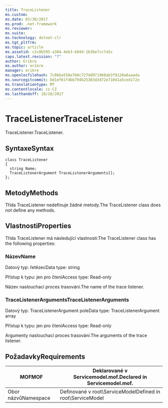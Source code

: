 ```yaml
---
title: TraceListener
ms.custom: 
ms.date: 03/30/2017
ms.prod: .net-framework
ms.reviewer: 
ms.suite: 
ms.technology: dotnet-clr
ms.tgt_pltfrm: 
ms.topic: article
ms.assetid: c2c0b595-a384-4eb3-b94d-1b3be7cc7a5c
caps.latest.revision: "7"
author: Erikre
ms.author: erikre
manager: erikre
ms.openlocfilehash: 7c0bba558a7b0c727dd971960ab3f9120a6aaada
ms.sourcegitcommit: bd1ef61f4bb794b25383d3d72e71041a5ced172e
ms.translationtype: MT
ms.contentlocale: cs-CZ
ms.lasthandoff: 10/18/2017
---
```

# <a name="tracelistener"></a><span data-ttu-id="dd29d-102">TraceListener</span><span class="sxs-lookup"><span data-stu-id="dd29d-102">TraceListener</span></span>
<span data-ttu-id="dd29d-103">TraceListener.</span><span class="sxs-lookup"><span data-stu-id="dd29d-103">TraceListener.</span></span>  
  
## <a name="syntax"></a><span data-ttu-id="dd29d-104">Syntaxe</span><span class="sxs-lookup"><span data-stu-id="dd29d-104">Syntax</span></span>  
  
```  
class TraceListener  
{  
  string Name;  
  TraceListenerArgument TraceListenerArguments[];  
};  
```  
  
## <a name="methods"></a><span data-ttu-id="dd29d-105">Metody</span><span class="sxs-lookup"><span data-stu-id="dd29d-105">Methods</span></span>  
 <span data-ttu-id="dd29d-106">Třída TraceListener nedefinuje žádné metody.</span><span class="sxs-lookup"><span data-stu-id="dd29d-106">The TraceListener class does not define any methods.</span></span>  
  
## <a name="properties"></a><span data-ttu-id="dd29d-107">Vlastnosti</span><span class="sxs-lookup"><span data-stu-id="dd29d-107">Properties</span></span>  
 <span data-ttu-id="dd29d-108">Třída TraceListener má následující vlastnosti:</span><span class="sxs-lookup"><span data-stu-id="dd29d-108">The TraceListener class has the following properties:</span></span>  
  
### <a name="name"></a><span data-ttu-id="dd29d-109">Název</span><span class="sxs-lookup"><span data-stu-id="dd29d-109">Name</span></span>  
 <span data-ttu-id="dd29d-110">Datový typ: řetězec</span><span class="sxs-lookup"><span data-stu-id="dd29d-110">Data type: string</span></span>  
  
 <span data-ttu-id="dd29d-111">Přístup k typu: jen pro čtení</span><span class="sxs-lookup"><span data-stu-id="dd29d-111">Access type: Read-only</span></span>  
  
 <span data-ttu-id="dd29d-112">Název naslouchací proces trasování.</span><span class="sxs-lookup"><span data-stu-id="dd29d-112">The name of the trace listener.</span></span>  
  
### <a name="tracelistenerarguments"></a><span data-ttu-id="dd29d-113">TraceListenerArguments</span><span class="sxs-lookup"><span data-stu-id="dd29d-113">TraceListenerArguments</span></span>  
 <span data-ttu-id="dd29d-114">Datový typ: TraceListenerArgument pole</span><span class="sxs-lookup"><span data-stu-id="dd29d-114">Data type: TraceListenerArgument array</span></span>  
  
 <span data-ttu-id="dd29d-115">Přístup k typu: jen pro čtení</span><span class="sxs-lookup"><span data-stu-id="dd29d-115">Access type: Read-only</span></span>  
  
 <span data-ttu-id="dd29d-116">Argumenty naslouchací proces trasování.</span><span class="sxs-lookup"><span data-stu-id="dd29d-116">The arguments of the trace listener.</span></span>  
  
## <a name="requirements"></a><span data-ttu-id="dd29d-117">Požadavky</span><span class="sxs-lookup"><span data-stu-id="dd29d-117">Requirements</span></span>  
  
|<span data-ttu-id="dd29d-118">MOF</span><span class="sxs-lookup"><span data-stu-id="dd29d-118">MOF</span></span>|<span data-ttu-id="dd29d-119">Deklarované v Servicemodel.mof.</span><span class="sxs-lookup"><span data-stu-id="dd29d-119">Declared in Servicemodel.mof.</span></span>|  
|---------|-----------------------------------|  
|<span data-ttu-id="dd29d-120">Obor názvů</span><span class="sxs-lookup"><span data-stu-id="dd29d-120">Namespace</span></span>|<span data-ttu-id="dd29d-121">Definované v root\ServiceModel</span><span class="sxs-lookup"><span data-stu-id="dd29d-121">Defined in root\ServiceModel</span></span>|
